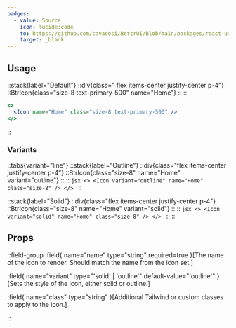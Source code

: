 ```yaml
---
badges:
  - value: Source
    icon: lucide:code
    to: https://github.com/cavadosi/BettrUI/blob/main/packages/react-ui/lib/Icon/Icon.tsx
    target: _blank
---
```


## Usage

::stack{label="Default"}
  ::div{class=" flex items-center justify-center p-4"}
  ::BtrIcon{class="size-8 text-primary-500" name="Home"} 
  ::
  ::
  ```jsx
  <>
    <Icon name="Home" class="size-8 text-primary-500" />
  </>
  ```
::

### Variants

::tabs{variant="line"}
  ::stack{label="Outline"}
    ::div{class="flex items-center justify-center p-4"}
    ::BtrIcon{class="size-8" name="Home" variant="outline"}
    ::
    ::
    ```jsx
    <>
      <Icon variant="outline" name="Home" class="size-8" />
    </>
    ```
  ::

  ::stack{label="Solid"}
    ::div{class="flex items-center justify-center p-4"}
    ::BtrIcon{class="size-8" name="Home" variant="solid"}
    ::
    ::
    ```jsx
    <>
      <Icon variant="solid" name="Home" class="size-8" />
    </>
    ```
  ::
::

## Props

::field-group
  :field{
    name="name"
    type="string"
    required=true
  }[The name of the icon to render. Should match the name from the icon set.]

  :field{
    name="variant"
    type="'solid' | 'outline'"
    default-value="'outline'"
  }[Sets the style of the icon, either solid or outline.]

  :field{
    name="class"
    type="string"
  }[Additional Tailwind or custom classes to apply to the icon.]

::

